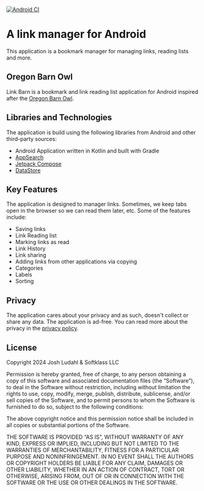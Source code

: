 [![Android CI](https://github.com/JoshLudahl/link-barn/actions/workflows/android.yml/badge.svg)](https://github.com/JoshLudahl/link-barn/actions/workflows/android.yml)

# A link manager for Android
This application is a bookmark manager for managing links, reading lists and more.

## Oregon Barn Owl
Link Barn is a bookmark and link reading list application for Android inspired after the
[Oregon Barn Owl](https://myodfw.com/wildlife-viewing/species/owls).

## Libraries and Technologies
The application is build using the following libraries from Android and other third-party sources:
- Android Application written in Kotlin and built with Gradle
- [AppSearch](https://developer.android.com/develop/ui/views/search/appsearch)
- [Jetpack Compose](https://developer.android.com/jetpack/compose)
- [DataStore](https://developer.android.com/topic/libraries/architecture/datastore)

## Key Features
The application is designed to manager links. Sometimes, we keep tabs open in the browser so we can read them later, etc.
Some of the features include:
- Saving links
- Link Reading list
- Marking links as read
- Link History
- Link sharing
- Adding links from other applications via copying
- Categories
- Labels
- Sorting

## Privacy
The application cares about your privacy and as such, doesn't collect or share any data. The application is ad-free.
You can read more about the privacy in the [privacy policy](https://softklass/link-barn/privacy.html).

## License
Copyright 2024 Josh Ludahl & Softklass LLC

Permission is hereby granted, free of charge, to any person obtaining a copy of this software and associated documentation files (the “Software”), to deal in the Software without restriction, including without limitation the rights to use, copy, modify, merge, publish, distribute, sublicense, and/or sell copies of the Software, and to permit persons to whom the Software is furnished to do so, subject to the following conditions:

The above copyright notice and this permission notice shall be included in all copies or substantial portions of the Software.

THE SOFTWARE IS PROVIDED “AS IS”, WITHOUT WARRANTY OF ANY KIND, EXPRESS OR IMPLIED, INCLUDING BUT NOT LIMITED TO THE WARRANTIES OF MERCHANTABILITY, FITNESS FOR A PARTICULAR PURPOSE AND NONINFRINGEMENT. IN NO EVENT SHALL THE AUTHORS OR COPYRIGHT HOLDERS BE LIABLE FOR ANY CLAIM, DAMAGES OR OTHER LIABILITY, WHETHER IN AN ACTION OF CONTRACT, TORT OR OTHERWISE, ARISING FROM, OUT OF OR IN CONNECTION WITH THE SOFTWARE OR THE USE OR OTHER DEALINGS IN THE SOFTWARE.
